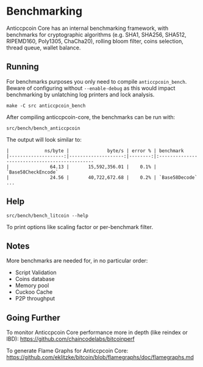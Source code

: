 Benchmarking
============

Anticcpcoin Core has an internal benchmarking framework, with benchmarks
for cryptographic algorithms (e.g. SHA1, SHA256, SHA512, RIPEMD160, Poly1305, ChaCha20), rolling bloom filter, coins selection,
thread queue, wallet balance.

Running
---------------------

For benchmarks purposes you only need to compile `anticcpcoin_bench`. Beware of configuring without `--enable-debug` as this would impact
benchmarking by unlatching log printers and lock analysis.

    make -C src anticcpcoin_bench

After compiling anticcpcoin-core, the benchmarks can be run with:

    src/bench/bench_anticcpcoin

The output will look similar to:
```
|             ns/byte |              byte/s | error % | benchmark
|--------------------:|--------------------:|--------:|:----------------------------------------------
|               64.13 |       15,592,356.01 |    0.1% | `Base58CheckEncode`
|               24.56 |       40,722,672.68 |    0.2% | `Base58Decode`
...
```

Help
---------------------

    src/bench/bench_litcoin --help

To print options like scaling factor or per-benchmark filter.

Notes
---------------------
More benchmarks are needed for, in no particular order:
- Script Validation
- Coins database
- Memory pool
- Cuckoo Cache
- P2P throughput

Going Further
--------------------

To monitor Anticcpcoin Core performance more in depth (like reindex or IBD): https://github.com/chaincodelabs/bitcoinperf

To generate Flame Graphs for Anticcpcoin Core: https://github.com/eklitzke/bitcoin/blob/flamegraphs/doc/flamegraphs.md
